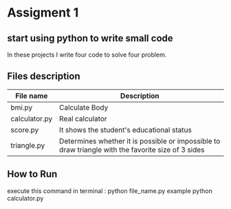 # Assigment 1

## start using python to write small code 
In these projects I write four code to solve four problem.

## Files description

| File name | Description |
| ----------- | ----------- |
| bmi.py | Calculate Body|
| calculator.py | Real calculator |
| score.py | It shows the student's educational status
 | triangle.py | Determines whether it is possible or impossible to draw triangle with the favorite size of 3 sides|


## How to Run
execute this command in terminal :
python file_name.py
example python calculator.py
